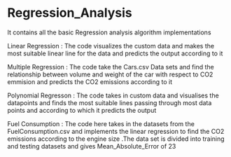 # Regression_Analysis

It contains all the basic Regression analysis algorithm implementations

  Linear Regression : The code visualizes the custom data and makes the most suitable linear line for the data and predicts the output according to it 
  
  Multiple Regression : The code take the Cars.csv Data sets and find the relationship between volume and weight of the car with respect to CO2 emmision and predicts the CO2 emissions according to it 
  
  Polynomial Regresson : The code takes in custom data and visualises the datapoints and finds the most suitable lines passing through most data points and according to which it predicts the output
  

Fuel Consumption :
The code here takes in the datasets from the FuelConsumption.csv and implements the linear regression to find the CO2 emissions according to the engine size .The data set is divided into training and testing datasets and gives Mean_Absolute_Error of 23
